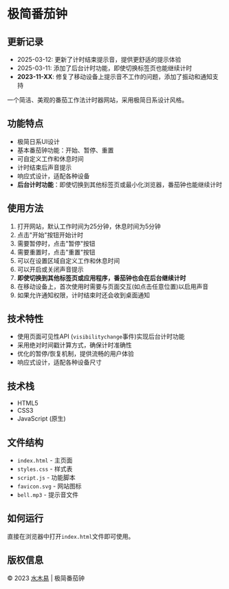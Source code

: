 # 极简番茄钟

## 更新记录
- 2025-03-12: 更新了计时结束提示音，提供更舒适的提示体验
- 2025-03-11: 添加了后台计时功能，即使切换标签页也能继续计时
- **2023-11-XX**: 修复了移动设备上提示音不工作的问题，添加了振动和通知支持

一个简洁、美观的番茄工作法计时器网站，采用极简日系设计风格。

## 功能特点

- 极简日系UI设计
- 基本番茄钟功能：开始、暂停、重置
- 可自定义工作和休息时间
- 计时结束后声音提示
- 响应式设计，适配各种设备
- **后台计时功能**：即使切换到其他标签页或最小化浏览器，番茄钟也能继续计时

## 使用方法

1. 打开网站，默认工作时间为25分钟，休息时间为5分钟
2. 点击"开始"按钮开始计时
3. 需要暂停时，点击"暂停"按钮
4. 需要重置时，点击"重置"按钮
5. 可以在设置区域自定义工作和休息时间
6. 可以开启或关闭声音提示
7. **即使切换到其他标签页或应用程序，番茄钟也会在后台继续计时**
8. 在移动设备上，首次使用时需要与页面交互(如点击任意位置)以启用声音
9. 如果允许通知权限，计时结束时还会收到桌面通知

## 技术特性

- 使用页面可见性API (`visibilitychange`事件)实现后台计时功能
- 采用绝对时间戳计算方式，确保计时准确性
- 优化的暂停/恢复机制，提供流畅的用户体验
- 响应式设计，适配各种设备尺寸

## 技术栈

- HTML5
- CSS3
- JavaScript (原生)

## 文件结构

- `index.html` - 主页面
- `styles.css` - 样式表
- `script.js` - 功能脚本
- `favicon.svg` - 网站图标
- `bell.mp3` - 提示音文件

## 如何运行

直接在浏览器中打开`index.html`文件即可使用。

## 版权信息

© 2023 [水木易](https://www.shuimuyi.com) | 极简番茄钟 
